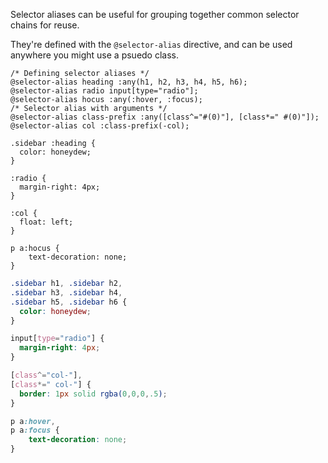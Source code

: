 <!--{

"title": "Selector aliases"

}-->

Selector aliases can be useful for grouping together common selector chains for reuse.

They're  defined with the `@selector-alias` directive, and can be used anywhere you might use a psuedo class.


```crush
/* Defining selector aliases */
@selector-alias heading :any(h1, h2, h3, h4, h5, h6);
@selector-alias radio input[type="radio"];
@selector-alias hocus :any(:hover, :focus);
/* Selector alias with arguments */
@selector-alias class-prefix :any([class^="#(0)"], [class*=" #(0)"]);
@selector-alias col :class-prefix(-col);

.sidebar :heading {
  color: honeydew;
}

:radio {
  margin-right: 4px;
}

:col {
  float: left;
}

p a:hocus {
    text-decoration: none;
}
```

```css
.sidebar h1, .sidebar h2,
.sidebar h3, .sidebar h4,
.sidebar h5, .sidebar h6 {
  color: honeydew;
}

input[type="radio"] {
  margin-right: 4px;
}

[class^="col-"],
[class*=" col-"] {
  border: 1px solid rgba(0,0,0,.5);
}

p a:hover,
p a:focus {
    text-decoration: none;
}
```
